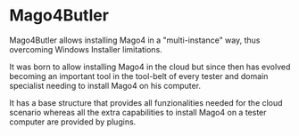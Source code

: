 # Mago4Butler
Mago4Butler allows installing Mago4 in a "multi-instance" way, thus overcoming Windows Installer limitations.


It was born to allow installing Mago4 in the cloud but since then has evolved becoming an important tool in the tool-belt of every tester and domain specialist needing to install Mago4 on his computer.


It has a base structure that provides all funzionalities needed for the cloud scenario whereas all the extra capabilities to install Mago4 on a tester computer are provided by plugins.
